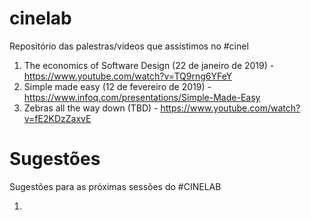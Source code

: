 # cinelab
Repositório das palestras/videos que assistimos no #cinel

1. The economics of Software Design (22 de janeiro de 2019) - https://www.youtube.com/watch?v=TQ9rng6YFeY
2. Simple made easy (12 de fevereiro de 2019) - https://www.infoq.com/presentations/Simple-Made-Easy
3. Zebras all the way down (TBD) - https://www.youtube.com/watch?v=fE2KDzZaxvE


# Sugestões
Sugestões para as próximas sessões do #CINELAB

1. 

